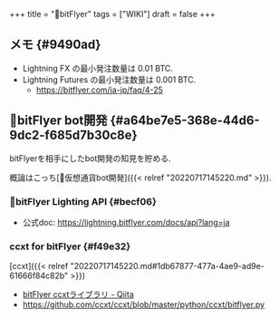 +++
title = "📝bitFlyer"
tags = ["WIKI"]
draft = false
+++

## メモ {#9490ad}

-   Lightning FX の最小発注数量は 0.01 BTC.
-   Lightning Futures の最小発注数量は 0.001 BTC.
    -   <https://bitflyer.com/ja-jp/faq/4-25>


## 📝bitFlyer bot開発 {#a64be7e5-368e-44d6-9dc2-f685d7b30c8e}

bitFlyerを相手にしたbot開発の知見を貯める.

概論はこっち[📝仮想通貨bot開発]({{< relref "20220717145220.md" >}}).


### 📝bitFlyer Lighting API {#becf06}

-   公式doc: <https://lightning.bitflyer.com/docs/api?lang=ja>


### ccxt for bitFlyer {#f49e32}

[ccxt]({{< relref "20220717145220.md#1db67877-477a-4ae9-ad9e-61666f84c82b" >}})

-   [bitFlyer ccxtライブラリ - Qiita](https://qiita.com/d_kvn/items/e38b9a21256fd38e65ba)
-   <https://github.com/ccxt/ccxt/blob/master/python/ccxt/bitflyer.py>
